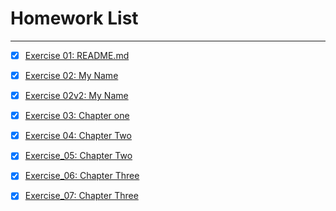 # Homework List
******
- [x]  [Exercise 01: README.md][1]
- [x]  [Exercise 02: My Name][2]
- [x]  [Exercise 02v2: My Name][3]
- [x]  [Exercise 03: Chapter one][4]
- [x]  [Exercise 04: Chapter Two][5]
- [x]  [Exercise_05: Chapter Two][6]
- [x]  [Exercise_06: Chapter Three][7]
- [x]  [Exercise_07: Chapter Three][8]




[1]: https://github.com/ARETHUSAl/compuational_physics_2015301580187/blob/master/README.md/
[2]: https://github.com/ARETHUSAl/compuational_physics_2015301580187/tree/master/Exercise_02
[3]: https://github.com/ARETHUSAl/compuational_physics_N2015301580187/tree/master/Exercise_02V2
[4]: https://github.com/ARETHUSAl/compuational_physics_N2015301580187/tree/master/Exercise_03
[5]: https://github.com/ARETHUSAl/compuational_physics_N2015301580187/tree/master/Exercise_04
[6]: https://github.com/ARETHUSAl/compuational_physics_N2015301580187/tree/master/Exercise_05
[7]: https://github.com/ARETHUSAl/compuational_physics_N2015301580187/tree/master/Exercise_06
[8]: https://github.com/ARETHUSAl/compuational_physics_N2015301580187/tree/master/Exercise_07
